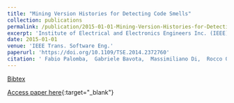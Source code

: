 ```yaml
---
title: "Mining Version Histories for Detecting Code Smells"
collection: publications
permalink: /publication/2015-01-01-Mining-Version-Histories-for-Detecting-Code-Smells
excerpt: 'Institute of Electrical and Electronics Engineers Inc. (IEEE), Los Alamitos, CA, USA, Scopus ID: 2-s2.0-84929317902, Cited by: 97'
date: 2015-01-01
venue: 'IEEE Trans. Software Eng.'
paperurl: 'https://doi.org/10.1109/TSE.2014.2372760'
citation: ' Fabio Palomba,  Gabriele Bavota,  Massimiliano Di,  Rocco Oliveto,  Denys Poshyvanyk,  Andrea De, &quot;Mining Version Histories for Detecting Code Smells.&quot; IEEE Trans. Software Eng., 2015.'
---
```

[Bibtex](https://dblp.org/rec/bib/journals/tse/PalombaBPOPL15)

[Access paper here](https://doi.org/10.1109/TSE.2014.2372760){:target="_blank"}
